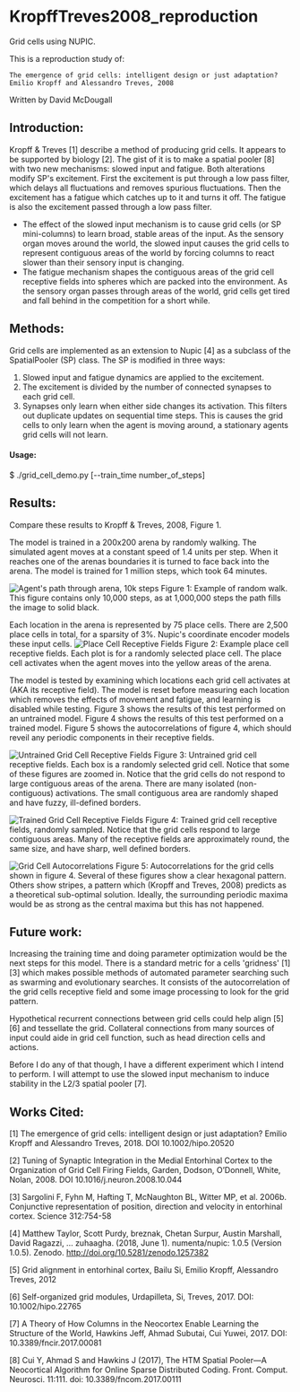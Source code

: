 # KropffTreves2008_reproduction
Grid cells using NUPIC.  

This is a reproduction study of:

	The emergence of grid cells: intelligent design or just adaptation? 
	Emilio Kropff and Alessandro Treves, 2008

Written by David McDougall

## Introduction:
Kropff & Treves [1] describe a method of producing grid cells.  It appears to be supported by biology [2].  The gist of it is to make a spatial pooler [8] with two new mechanisms: slowed input and fatigue.  Both alterations modify SP's excitement.  First the excitement is put through a low pass filter, which delays all fluctuations and removes spurious fluctuations.  Then the excitement has a fatigue which catches up to it and turns it off.  The fatigue is also the excitement passed through a low pass filter.  
* The effect of the slowed input mechanism is to cause grid cells (or SP mini-columns) to learn broad, stable areas of the input.  As the sensory organ moves around the world, the slowed input causes the grid cells to represent contiguous areas of the world by forcing columns to react slower than their sensory input is changing.  
* The fatigue mechanism shapes the contiguous areas of the grid cell receptive fields into spheres which are packed into the environment.  As the sensory organ passes through areas of the world, grid cells get tired and fall behind in the competition for a short while.  

## Methods:
Grid cells are implemented as an extension to Nupic [4] as a subclass of the SpatialPooler (SP) class.  The SP is modified in three ways:
1)	Slowed input and fatigue dynamics are applied to the excitement.
2)	The excitement is divided by the number of connected synapses to each grid cell.
3)	Synapses only learn when either side changes its activation.  This filters out duplicate updates on sequential time steps.  This is causes the grid cells to only learn when the agent is moving around, a stationary agents grid cells will not learn.

#### Usage:
$ ./grid_cell_demo.py [--train_time number_of_steps]

## Results:

Compare these results to Kropff & Treves, 2008, Figure 1.

The model is trained in a 200x200 arena by randomly walking.  The simulated agent moves at a constant speed of 1.4 units per step.  When it reaches one of the arenas boundaries it is turned to face back into the arena.  The model is trained for 1 million steps, which took 64 minutes.

![Agent's path through arena, 10k steps](Path_10k.png?raw=true "Path, 10k steps")
Figure 1: Example of random walk.  This figure contains only 10,000 steps, as at 1,000,000 steps the path fills the image to solid black.

Each location in the arena is represented by 75 place cells.  There are 2,500 place cells in total, for a sparsity of 3%.  Nupic's coordinate encoder models these input cells.
![Place Cell Receptive Fields](Input_Receptive_Fields.png?raw=true "Place Cell Receptive Fields")
Figure 2: Example place cell receptive fields.  Each plot is for a randomly selected place cell.  The place cell activates when the agent moves into the yellow areas of the arena.

The model is tested by examining which locations each grid cell activates at (AKA its receptive field).  The model is reset before measuring each location which removes the effects of movement and fatigue, and learning is disabled while testing.  Figure 3 shows the results of this test performed on an untrained model.  Figure 4 shows the results of this test performed on a trained model.  Figure 5 shows the autocorrelations of figure 4, which should reveil any periodic components in their receptive fields.

![Untrained Grid Cell Receptive Fields](Grid_Cell_Receptive_Fields_untrained.png?raw=true "Untrained Grid Cell Receptive Fields")
Figure 3: Untrained grid cell receptive fields.  Each box is a randomly selected grid cell.  Notice that some of these figures are zoomed in.
Notice that the grid cells do not respond to large contiguous areas of the arena.  There are many isolated (non-contiguous) activations.  The small contiguous area are randomly shaped and have fuzzy, ill-defined borders.  

![Trained Grid Cell Receptive Fields](Grid_Cell_Receptive_Fields_trained.png?raw=true "Trained Grid Cell Receptive Fields")
Figure 4: Trained grid cell receptive fields, randomly sampled.  Notice that the grid cells respond to large contiguous areas.  Many of the receptive fields are approximately round, the same size, and have sharp, well defined borders.  

![Grid Cell Autocorrelations](Grid_Cell_RF_Autocorrelations.png?raw=true "Grid Cell Autocorrelations")
Figure 5: Autocorrelations for the grid cells shown in figure 4.
Several of these figures show a clear hexagonal pattern.  Others show stripes, a pattern which (Kropff and Treves, 2008) predicts as a theoretical sub-optimal solution.  Ideally, the surrounding periodic maxima would be as strong as the central maxima but this has not happened.  


## Future work:
Increasing the training time and doing parameter optimization would be the next steps for this model.  There is a standard metric for a cells 'gridness' [1][3] which makes possible methods of automated parameter searching such as swarming and evolutionary searches.  It consists of the autocorrelation of the grid cells receptive field and some image processing to look for the grid pattern.  

Hypothetical recurrent connections between grid cells could help align [5][6] and tessellate the grid.  Collateral connections from many sources of input could aide in grid cell function, such as head direction cells and actions.  

Before I do any of that though, I have a different experiment which I intend to perform.  I will attempt to use the slowed input mechanism to induce stability in the L2/3 spatial pooler [7].

## Works Cited:
[1]	The emergence of grid cells: intelligent design or just adaptation? Emilio Kropff and Alessandro Treves, 2018.  DOI 10.1002/hipo.20520

[2]	Tuning of Synaptic Integration in the Medial Entorhinal Cortex to the Organization of Grid Cell Firing Fields, Garden, Dodson, O’Donnell, White, Nolan, 2008.  DOI 10.1016/j.neuron.2008.10.044

[3]	Sargolini F, Fyhn M, Hafting T, McNaughton BL, Witter MP, et al. 2006b. Conjunctive representation of position, direction and velocity in entorhinal cortex. Science 312:754-58

[4]	Matthew Taylor, Scott Purdy, breznak, Chetan Surpur, Austin Marshall, David Ragazzi, ... zuhaagha. (2018, June 1). numenta/nupic: 1.0.5 (Version 1.0.5). Zenodo. http://doi.org/10.5281/zenodo.1257382

[5] 	Grid alignment in entorhinal cortex, Bailu Si, Emilio Kropff, Alessandro Treves, 2012

[6] 	Self-organized grid modules, Urdapilleta, Si, Treves, 2017.  DOI: 10.1002/hipo.22765

[7]	A Theory of How Columns in the Neocortex Enable Learning the Structure of the World, Hawkins Jeff, Ahmad Subutai, Cui Yuwei, 2017.  DOI: 10.3389/fncir.2017.00081

[8]	Cui Y, Ahmad S and Hawkins J (2017), The HTM Spatial Pooler—A Neocortical Algorithm for Online Sparse Distributed Coding. Front. Comput. Neurosci. 11:111. doi: 10.3389/fncom.2017.00111

